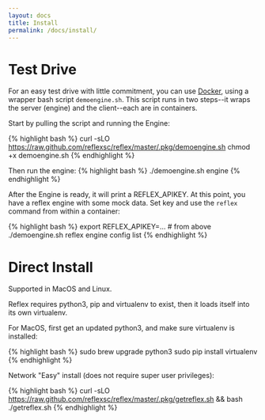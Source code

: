 ```yaml
---
layout: docs
title: Install
permalink: /docs/install/
---
```


# Test Drive

For an easy test drive with little commitment, you can use [Docker](https://www.docker.com/products/overview), using a wrapper bash script `demoengine.sh`.  This script runs in two steps--it wraps the server (engine) and the client--each are in containers.

Start by pulling the script and running the Engine:

{% highlight bash %}
curl -sLO https://raw.github.com/reflexsc/reflex/master/.pkg/demoengine.sh
chmod +x demoengine.sh
{% endhighlight %}

Then run the engine:
{% highlight bash %}
./demoengine.sh engine
{% endhighlight %}

After the Engine is ready, it will print a REFLEX_APIKEY.  At this point, you have a reflex engine with some mock data.  Set key and use the `reflex` command from within a container:

{% highlight bash %}
export REFLEX_APIKEY=... # from above
./demoengine.sh reflex engine config list
{% endhighlight %}

# Direct Install

Supported in MacOS and Linux.

Reflex requires python3, pip and virtualenv to exist, then it loads itself into its own virtualenv.

For MacOS, first get an updated python3, and make sure virtualenv is installed:

{% highlight bash %}
sudo brew upgrade python3
sudo pip install virtualenv
{% endhighlight %}

Network "Easy" install (does not require super user privileges):

{% highlight bash %}
curl -sLO https://raw.github.com/reflexsc/reflex/master/.pkg/getreflex.sh && bash ./getreflex.sh
{% endhighlight %}

